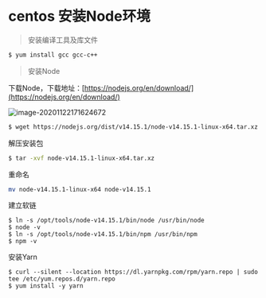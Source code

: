 # centos 安装Node环境

> 安装编译工具及库文件

```sh
$ yum install gcc gcc-c++
```

> 安装Node

下载Node，下载地址：[https://nodejs.org/en/download/](https://nodejs.org/en/download/)

![image-20201122171624672](https://cdn-blog.myjerry.cn/20201122171710.png)

```sh
$ wget https://nodejs.org/dist/v14.15.1/node-v14.15.1-linux-x64.tar.xz
```

解压安装包

```sh
$ tar -xvf node-v14.15.1-linux-x64.tar.xz
```

重命名

```sh
mv node-v14.15.1-linux-x64 node-v14.15.1
```

建立软链

```
$ ln -s /opt/tools/node-v14.15.1/bin/node /usr/bin/node
$ node -v
$ ln -s /opt/tools/node-v14.15.1/bin/npm /usr/bin/npm
$ npm -v
```

安装Yarn

```
$ curl --silent --location https://dl.yarnpkg.com/rpm/yarn.repo | sudo tee /etc/yum.repos.d/yarn.repo
$ yum install -y yarn
```

<Vssue :title="$title" />